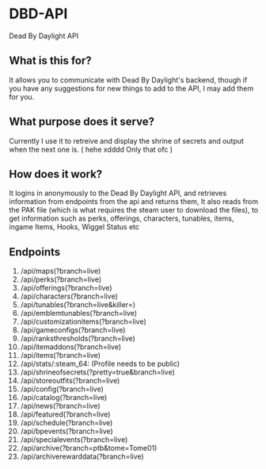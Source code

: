 # DBD-API
Dead By Daylight API

## What is this for?
It allows you to communicate with Dead By Daylight's backend, though if you have any suggestions for new things to add to the API, I may add them for you.

## What purpose does it serve?
Currently I use it to retreive and display the shrine of secrets and output when the next one is. ( hehe xdddd Only that ofc ) 

## How does it work?
It logins in anonymously to the Dead By Daylight API, and retrieves information from endpoints from the api and returns them, It also reads from the PAK file (which is what requires the steam user to download the files), to get information such as perks, offerings, characters, tunables, items, ingame Items, Hooks, Wiggel Status etc


## Endpoints
1.  /api/maps(?branch=live)
2.  /api/perks(?branch=live)
3.  /api/offerings(?branch=live)
4.  /api/characters(?branch=live)
5.  /api/tunables(?branch=live&killer=)
6.  /api/emblemtunables(?branch=live)
7.  /api/customizationitems(?branch=live)
8.  /api/gameconfigs(?branch=live)
9.  /api/ranksthresholds(?branch=live)
10. /api/itemaddons(?branch=live)
11. /api/items(?branch=live)
12. /api/stats/:steam_64: (Profile needs to be public)
13. /api/shrineofsecrets(?pretty=true&branch=live)
14. /api/storeoutfits(?branch=live)
15. /api/config(?branch=live)
16. /api/catalog(?branch=live)
17. /api/news(?branch=live)
18. /api/featured(?branch=live)
19. /api/schedule(?branch=live)
20. /api/bpevents(?branch=live)
21. /api/specialevents(?branch=live)
22. /api/archive(?branch=ptb&tome=Tome01)
23. /api/archiverewarddata(?branch=live)
